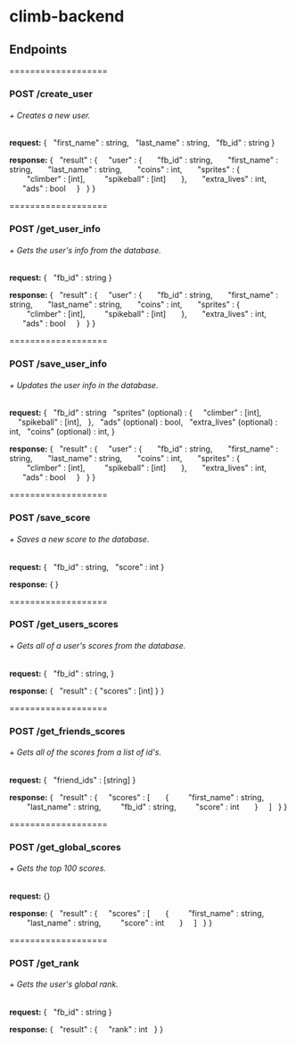 # climb-backend

## Endpoints

===================
### POST /create_user
###### + Creates a new user.
**request:**
{
&nbsp;&nbsp;"first_name"  :   string,
&nbsp;&nbsp;"last_name"   :   string,
&nbsp;&nbsp;"fb_id"       :   string
}

**response:**
{
&nbsp;&nbsp;"result" : {
&nbsp;&nbsp;&nbsp;&nbsp;"user" : {
&nbsp;&nbsp;&nbsp;&nbsp;&nbsp;&nbsp;"fb_id" : string,
&nbsp;&nbsp;&nbsp;&nbsp;&nbsp;&nbsp;"first_name" : string,
&nbsp;&nbsp;&nbsp;&nbsp;&nbsp;&nbsp;"last_name" : string,
&nbsp;&nbsp;&nbsp;&nbsp;&nbsp;&nbsp;"coins" : int,
&nbsp;&nbsp;&nbsp;&nbsp;&nbsp;&nbsp;"sprites" : {
&nbsp;&nbsp;&nbsp;&nbsp;&nbsp;&nbsp;&nbsp;&nbsp;"climber" : [int],
&nbsp;&nbsp;&nbsp;&nbsp;&nbsp;&nbsp;&nbsp;&nbsp;"spikeball" : [int]
&nbsp;&nbsp;&nbsp;&nbsp;&nbsp;&nbsp;},
&nbsp;&nbsp;&nbsp;&nbsp;&nbsp;&nbsp;"extra_lives" : int,
&nbsp;&nbsp;&nbsp;&nbsp;&nbsp;&nbsp;"ads" : bool
&nbsp;&nbsp;&nbsp;&nbsp;}
&nbsp;&nbsp;}
}

===================
### POST /get_user_info
###### + Gets the user's info from the database.
**request:**
{
&nbsp;&nbsp;"fb_id"  :   string
}

**response:**
{
&nbsp;&nbsp;"result" : {
&nbsp;&nbsp;&nbsp;&nbsp;"user" : {
&nbsp;&nbsp;&nbsp;&nbsp;&nbsp;&nbsp;"fb_id" : string,
&nbsp;&nbsp;&nbsp;&nbsp;&nbsp;&nbsp;"first_name" : string,
&nbsp;&nbsp;&nbsp;&nbsp;&nbsp;&nbsp;"last_name" : string,
&nbsp;&nbsp;&nbsp;&nbsp;&nbsp;&nbsp;"coins" : int,
&nbsp;&nbsp;&nbsp;&nbsp;&nbsp;&nbsp;"sprites" : {
&nbsp;&nbsp;&nbsp;&nbsp;&nbsp;&nbsp;&nbsp;&nbsp;"climber" : [int],
&nbsp;&nbsp;&nbsp;&nbsp;&nbsp;&nbsp;&nbsp;&nbsp;"spikeball" : [int]
&nbsp;&nbsp;&nbsp;&nbsp;&nbsp;&nbsp;},
&nbsp;&nbsp;&nbsp;&nbsp;&nbsp;&nbsp;"extra_lives" : int,
&nbsp;&nbsp;&nbsp;&nbsp;&nbsp;&nbsp;"ads" : bool
&nbsp;&nbsp;&nbsp;&nbsp;}
&nbsp;&nbsp;}
}

===================
### POST /save_user_info
###### + Updates the user info in the database.
**request:**
{
&nbsp;&nbsp;"fb_id"  :   string
&nbsp;&nbsp;"sprites" (optional) :   {
&nbsp;&nbsp;&nbsp;&nbsp;"climber" : [int],
&nbsp;&nbsp;&nbsp;&nbsp;"spikeball" : [int],
&nbsp;&nbsp;},
&nbsp;&nbsp;"ads" (optional) : bool,
&nbsp;&nbsp;"extra_lives" (optional) : int,
&nbsp;&nbsp;"coins" (optional) : int,
}

**response:**
{
&nbsp;&nbsp;"result" : {
&nbsp;&nbsp;&nbsp;&nbsp;"user" : {
&nbsp;&nbsp;&nbsp;&nbsp;&nbsp;&nbsp;"fb_id" : string,
&nbsp;&nbsp;&nbsp;&nbsp;&nbsp;&nbsp;"first_name" : string,
&nbsp;&nbsp;&nbsp;&nbsp;&nbsp;&nbsp;"last_name" : string,
&nbsp;&nbsp;&nbsp;&nbsp;&nbsp;&nbsp;"coins" : int,
&nbsp;&nbsp;&nbsp;&nbsp;&nbsp;&nbsp;"sprites" : {
&nbsp;&nbsp;&nbsp;&nbsp;&nbsp;&nbsp;&nbsp;&nbsp;"climber" : [int],
&nbsp;&nbsp;&nbsp;&nbsp;&nbsp;&nbsp;&nbsp;&nbsp;"spikeball" : [int]
&nbsp;&nbsp;&nbsp;&nbsp;&nbsp;&nbsp;},
&nbsp;&nbsp;&nbsp;&nbsp;&nbsp;&nbsp;"extra_lives" : int,
&nbsp;&nbsp;&nbsp;&nbsp;&nbsp;&nbsp;"ads" : bool
&nbsp;&nbsp;&nbsp;&nbsp;}
&nbsp;&nbsp;}
}

===================
### POST /save_score
###### + Saves a new score to the database.
**request:**
{
&nbsp;&nbsp;"fb_id"  :   string,
&nbsp;&nbsp;"score"   :   int
}

**response:**
{ }

===================
### POST /get_users_scores
###### + Gets all of a user's scores from the database.
**request:**
{
&nbsp;&nbsp;"fb_id"  :   string,
}

**response:**
{
&nbsp;&nbsp;"result"   :  {   "scores"   :   [int]  }
}

===================
### POST /get_friends_scores
###### + Gets all of the scores from a list of id's.
**request:**
{
&nbsp;&nbsp;"friend_ids" : [string]
}

**response:**
{
&nbsp;&nbsp;"result" : {
&nbsp;&nbsp;&nbsp;&nbsp;"scores" : [
&nbsp;&nbsp;&nbsp;&nbsp;&nbsp;&nbsp;{
&nbsp;&nbsp;&nbsp;&nbsp;&nbsp;&nbsp;&nbsp;&nbsp;"first_name" : string,
&nbsp;&nbsp;&nbsp;&nbsp;&nbsp;&nbsp;&nbsp;&nbsp;"last_name" : string,
&nbsp;&nbsp;&nbsp;&nbsp;&nbsp;&nbsp;&nbsp;&nbsp;"fb_id" : string,
&nbsp;&nbsp;&nbsp;&nbsp;&nbsp;&nbsp;&nbsp;&nbsp;"score" : int
&nbsp;&nbsp;&nbsp;&nbsp;&nbsp;&nbsp;}
&nbsp;&nbsp;&nbsp;&nbsp;]
&nbsp;&nbsp;}
}

===================
### POST /get_global_scores
###### + Gets the top 100 scores.
**request:**
{}

**response:**
{
&nbsp;&nbsp;"result" : {
&nbsp;&nbsp;&nbsp;&nbsp;"scores" : [
&nbsp;&nbsp;&nbsp;&nbsp;&nbsp;&nbsp;{
&nbsp;&nbsp;&nbsp;&nbsp;&nbsp;&nbsp;&nbsp;&nbsp;"first_name" : string,
&nbsp;&nbsp;&nbsp;&nbsp;&nbsp;&nbsp;&nbsp;&nbsp;"last_name" : string,
&nbsp;&nbsp;&nbsp;&nbsp;&nbsp;&nbsp;&nbsp;&nbsp;"score" : int
&nbsp;&nbsp;&nbsp;&nbsp;&nbsp;&nbsp;}
&nbsp;&nbsp;&nbsp;&nbsp;]
&nbsp;&nbsp;}
}

===================
### POST /get_rank
###### + Gets the user's global rank.
**request:**
{
&nbsp;&nbsp;"fb_id" : string
}

**response:**
{
&nbsp;&nbsp;"result" : {
&nbsp;&nbsp;&nbsp;&nbsp;"rank" : int
&nbsp;&nbsp;}
}
